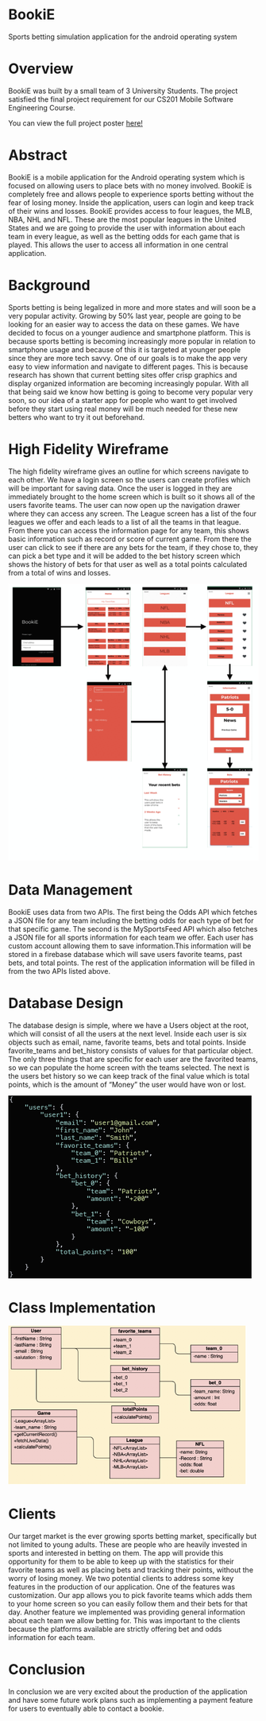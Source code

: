 # BookiE
Sports betting simulation application for the android operating system

# Overview
BookiE was built by a small team of 3 University Students. The project satisfied the final project requirement for our CS201 Mobile Software Engineering Course. 

You can view the full project poster [here!](images/BookiEPoster.pdf)

# Abstract
BookiE is a mobile application for the Android operating system which is focused on allowing users to place bets with no money involved. BookiE is completely free and allows people to experience sports betting without the fear of losing money. Inside the application, users can login and keep track of their wins and losses. BookiE provides access to four leagues, the MLB, NBA, NHL and NFL. These are the most popular leagues in the United States and we are going to provide the user with information about each team in every league, as well as the betting odds for each game that is played. This allows the user to access all information in one central application.

# Background
Sports betting is being legalized in more and more states and will soon be a very popular activity. Growing by 50% last year, people are going to be looking for an easier way to access the data on these games. We have decided to focus on a younger audience and smartphone platform. This is because sports betting is becoming increasingly more popular in relation to smartphone usage and because of this it is targeted at younger people since they are more tech savvy. One of our goals is to make the app very easy to view information and navigate to different pages. This is because research has shown that current betting sites offer crisp graphics and display organized information are becoming increasingly popular. With all that being said we know how betting is going to become very popular very soon, so our idea of a starter app for people who want to get involved before they start using real money will be much needed for these new betters who want to try it out beforehand.

# High Fidelity Wireframe
The high fidelity wireframe gives an outline for which screens navigate to each other. We have a login screen so the users can create profiles which will be important for saving data. Once the user is logged in they are immediately brought to the home screen which is built so it shows all of the users favorite teams. The user can now open up the navigation drawer where they can access any screen. The League screen has a list of the four leagues we offer and each leads to a list of all the teams in that league. From there you can access the information page for any team, this shows basic information such as record or score of current game. From there the user can click to see if there are any bets for the team, if they chose to, they can pick a bet type and it will be added to the bet history screen which shows the history of bets for that user as well as a total points calculated from a total of wins and losses.

![HFWireFrame](images/hfwf.png)

# Data Management
BookiE uses data from two APIs. The first being the Odds API which fetches a JSON file for any team including the betting odds for each type of bet for that specific game. The second is the MySportsFeed API which also fetches a JSON file for all sports information for each team we offer. Each user has custom account allowing them to save information.This information will be stored in a firebase database which will save users favorite teams, past bets, and total points. The rest of the application information will be filled in from the two APIs listed above.

# Database Design
The database design is simple, where we have a Users object at the root, which will consist of all the users at the next level. Inside each user is six objects such as email, name, favorite teams, bets and total points. Inside favorite_teams and bet_history consists of values for that particular object. The only three things that are specific for each user are the favorited teams, so we can populate the home screen with the teams selected. The next is the users bet history so we can keep track of the final value which is total points, which is the amount of “Money” the user would have won or lost.

![DB Design](images/dbdesign.png)

# Class Implementation

![Class Implementation](images/classimp.png)

# Clients
Our target market is the ever growing sports betting market, specifically but not limited to young adults. These are people who are heavily invested in sports and interested in betting on them. The app will provide this opportunity for them to be able to keep up with the statistics for their favorite teams as well as placing bets and tracking their points, without the worry of losing money. We two potential clients to address some key features in the production of our application. One of the features was customization. Our app allows you to pick favorite teams which adds them to your home screen so you can easily follow them and their bets for that day. Another feature we implemented was providing general information about each team we allow betting for. This was important to the clients because the platforms available are strictly offering bet and odds information for each team.

# Conclusion
In conclusion we are very excited about the production of the application and have some future work plans such as implementing a payment feature for users to eventually able to contact a bookie. 





